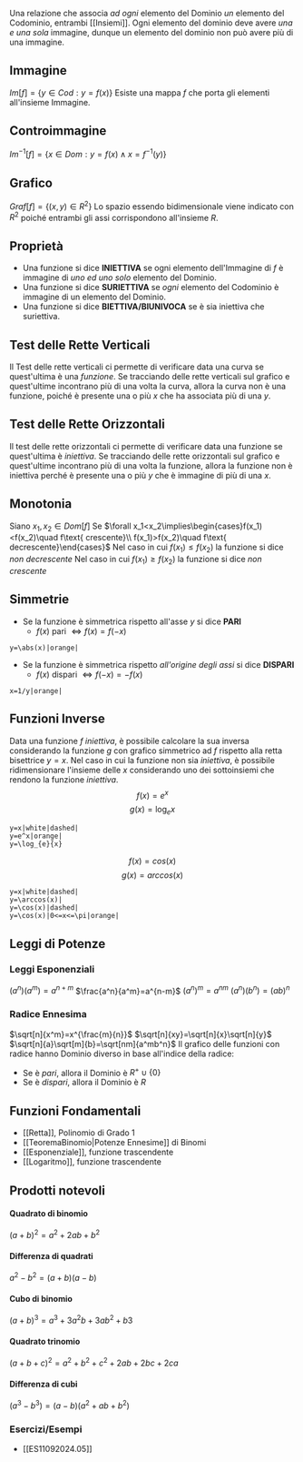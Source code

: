 Una relazione che associa *ad ogni* elemento del Dominio *un* elemento del Codominio, entrambi [[Insiemi]].
Ogni elemento del dominio deve avere *una e una sola* immagine, dunque un elemento del dominio non può avere più di una immagine.
## Immagine
$Im[f]=\{y\in Cod: y=f(x)\}$
Esiste una mappa $f$ che porta gli elementi all'insieme Immagine.
## Controimmagine
$Im^{-1}[f]=\{x\in Dom:y=f(x)\land x=f^{-1}(y)\}$
## Grafico
$Graf[f]=\{(x,y)\in R^2\}$
Lo spazio essendo bidimensionale viene indicato con $R^2$ poiché entrambi gli assi corrispondono all'insieme $R$.
## Proprietà
- Una funzione si dice __INIETTIVA__ se ogni elemento dell'Immagine di $f$ è immagine di *uno ed uno solo* elemento del Dominio.
- Una funzione si dice __SURIETTIVA__ se *ogni* elemento del Codominio è immagine di un elemento del Dominio.
- Una funzione si dice __BIETTIVA/BIUNIVOCA__ se è sia iniettiva che suriettiva.
## Test delle Rette Verticali
Il Test delle rette verticali ci permette di verificare data una curva se quest'ultima è una *funzione*.
Se tracciando delle rette verticali sul grafico e quest'ultime incontrano più di una volta la curva, allora la curva non è una funzione, poiché è presente una o più $x$ che ha associata più di una $y$.
## Test delle Rette Orizzontali
Il test delle rette orizzontali ci permette di verificare data una funzione se quest'ultima è *iniettiva*.
Se tracciando delle rette orizzontali sul grafico e quest'ultime incontrano più di una volta la funzione, allora la funzione non è iniettiva perché è presente una o più $y$ che è immagine di più di una $x$.
## Monotonia
Siano $x_1,x_2\in Dom[f]$
Se $\forall x_1<x_2\implies\begin{cases}f(x_1)<f(x_2)\quad f\text{ crescente}\\ f(x_1)>f(x_2)\quad f\text{ decrescente}\end{cases}$
Nel caso in cui $f(x_1)\leq f(x_2)$ la funzione si dice *non decrescente*
Nel caso in cui $f(x_1)\geq f(x_2)$ la funzione si dice *non crescente*
## Simmetrie
- Se la funzione è simmetrica rispetto all'asse $y$ si dice __PARI__
	- $f(x)$ pari $\iff f(x)=f(-x)$
```desmos-graph
y=\abs(x)|orange|
```
- Se la funzione è simmetrica rispetto *all'origine degli assi* si dice __DISPARI__
	- $f(x)$ dispari $\iff f(-x)=-f(x)$

```desmos-graph
x=1/y|orange|
```
## Funzioni Inverse
Data una funzione $f$ *iniettiva*, è possibile calcolare la sua inversa considerando la funzione $g$ con grafico simmetrico ad $f$ rispetto alla retta bisettrice $y=x$. Nel caso in cui la funzione non sia *iniettiva*, è possibile ridimensionare l'insieme delle $x$ considerando uno dei sottoinsiemi che rendono la funzione *iniettiva*.
$$f(x)=e^x$$
$$g(x)=\log_{e}{x}$$
```desmos-graph
y=x|white|dashed|
y=e^x|orange|
y=\log_{e}{x}
```
$$f(x)=cos(x)$$
$$g(x)=arccos(x)$$
```desmos-graph
y=x|white|dashed|
y=\arccos(x)|
y=\cos(x)|dashed|
y=\cos(x)|0<=x<=\pi|orange|
```
## Leggi di Potenze
### Leggi Esponenziali
$(a^n)(a^m) = a^{n+m}$
$\frac{a^n}{a^m}=a^{n-m}$
$(a^n)^m=a^{nm}$
$(a^n)(b^n)=(ab)^n$
### Radice Ennesima
$\sqrt[n]{x^m}=x^{\frac{m}{n}}$
$\sqrt[n]{xy}=\sqrt[n]{x}\sqrt[n]{y}$
$\sqrt[n]{a}\sqrt[m]{b}=\sqrt[nm]{a^mb^n}$
Il grafico delle funzioni con radice hanno Dominio diverso in base all'indice della radice:
- Se è *pari*, allora il Dominio è $R^+\cup\{0\}$
- Se è *dispari*, allora il Dominio è $R$
## Funzioni Fondamentali
- [[Retta]], Polinomio di Grado 1
- [[TeoremaBinomio|Potenze Ennesime]] di Binomi
- [[Esponenziale]], funzione trascendente
- [[Logaritmo]], funzione trascendente
## Prodotti notevoli
#### Quadrato di binomio
$(a+b)^2 = a^2 + 2ab + b^2$
#### Differenza di quadrati
$a^2 - b^2 = (a+b)(a-b)$
#### Cubo di binomio
$(a+b)^3 = a^3 + 3a^2b + 3ab^2 +b3$
#### Quadrato trinomio
$(a+b+c)^2 = a^2 + b^2 +c^2 + 2ab + 2bc + 2ca$
#### Differenza di cubi
$(a^3-b^3) = (a-b)(a^2+ab+b^2)$
### Esercizi/Esempi
- [[ES11092024.05]]